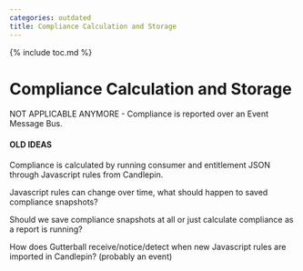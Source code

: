 ```yaml
---
categories: outdated
title: Compliance Calculation and Storage
---
```

{% include toc.md %}

# Compliance Calculation and Storage

NOT APPLICABLE ANYMORE - Compliance is reported over an Event Message Bus.


#### OLD IDEAS

Compliance is calculated by running consumer and entitlement JSON through Javascript rules from Candlepin.

Javascript rules can change over time, what should happen to saved compliance snapshots?

Should we save compliance snapshots at all or just calculate compliance as a report is running?

How does Gutterball receive/notice/detect when new Javascript rules are imported in Candlepin? (probably an event)
